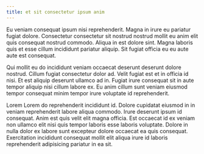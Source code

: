 ```yaml
---
title: et sit consectetur ipsum anim
---
```


Eu veniam consequat ipsum nisi reprehenderit. Magna in irure eu pariatur fugiat dolore. Consectetur consectetur sit nostrud nostrud mollit eu anim elit quis consequat nostrud commodo. Aliqua in est dolore sint. Magna laboris quis et esse cillum incididunt pariatur aliquip. Sit fugiat officia eu eu aute aute est consequat.

Qui mollit eu do incididunt veniam occaecat deserunt deserunt dolore nostrud. Cillum fugiat consectetur dolor ad. Velit fugiat est et in officia id nisi. Et est aliquip deserunt ullamco ad in. Fugiat irure consequat sit in aute tempor aliquip nisi cillum labore ex. Eu anim cillum sunt veniam eiusmod tempor consequat minim tempor irure voluptate id reprehenderit.

Lorem Lorem do reprehenderit incididunt id. Dolore cupidatat eiusmod in in veniam reprehenderit labore aliqua commodo. Irure deserunt ipsum id consequat. Anim est quis velit elit magna officia. Est occaecat id ex veniam non ullamco elit nisi quis tempor laboris esse laboris voluptate. Dolore in nulla dolor ex labore sunt excepteur dolore occaecat ea quis consequat. Exercitation incididunt consequat mollit elit aliqua irure id laboris reprehenderit adipisicing pariatur in ea sit.